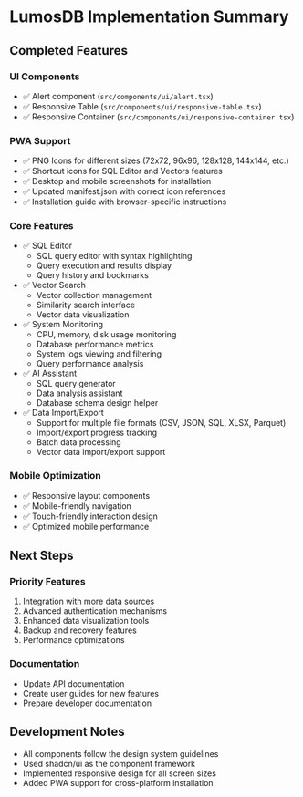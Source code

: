 # LumosDB Implementation Summary

## Completed Features

### UI Components
- ✅ Alert component (`src/components/ui/alert.tsx`)
- ✅ Responsive Table (`src/components/ui/responsive-table.tsx`)
- ✅ Responsive Container (`src/components/ui/responsive-container.tsx`)

### PWA Support
- ✅ PNG Icons for different sizes (72x72, 96x96, 128x128, 144x144, etc.)
- ✅ Shortcut icons for SQL Editor and Vectors features
- ✅ Desktop and mobile screenshots for installation
- ✅ Updated manifest.json with correct icon references
- ✅ Installation guide with browser-specific instructions

### Core Features
- ✅ SQL Editor
  - SQL query editor with syntax highlighting
  - Query execution and results display
  - Query history and bookmarks
- ✅ Vector Search
  - Vector collection management 
  - Similarity search interface
  - Vector data visualization
- ✅ System Monitoring
  - CPU, memory, disk usage monitoring
  - Database performance metrics
  - System logs viewing and filtering
  - Query performance analysis
- ✅ AI Assistant
  - SQL query generator
  - Data analysis assistant
  - Database schema design helper
- ✅ Data Import/Export
  - Support for multiple file formats (CSV, JSON, SQL, XLSX, Parquet)
  - Import/export progress tracking
  - Batch data processing
  - Vector data import/export support

### Mobile Optimization
- ✅ Responsive layout components
- ✅ Mobile-friendly navigation
- ✅ Touch-friendly interaction design
- ✅ Optimized mobile performance

## Next Steps

### Priority Features
1. Integration with more data sources
2. Advanced authentication mechanisms
3. Enhanced data visualization tools
4. Backup and recovery features
5. Performance optimizations

### Documentation
- Update API documentation
- Create user guides for new features
- Prepare developer documentation

## Development Notes
- All components follow the design system guidelines
- Used shadcn/ui as the component framework
- Implemented responsive design for all screen sizes
- Added PWA support for cross-platform installation 